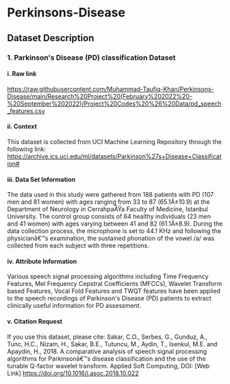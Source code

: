 # Perkinsons-Disease

## Dataset Description

### 1. Parkinson's Disease (PD) classification Dataset

#### i. Raw link
https://raw.githubusercontent.com/Muhammad-Taufiq-Khan/Perkinsons-Disease/main/Research%20Project%20(February%202022%20-%20September%202022)/Project%20Codes%20%26%20Data/pd_speech_features.csv

#### ii. Context
This dataset is collected from UCI Machine Learning Repository through the following link: https://archive.ics.uci.edu/ml/datasets/Parkinson%27s+Disease+Classification#

#### iii. Data Set Information
The data used in this study were gathered from 188 patients with PD (107 men and 81 women) with ages ranging from 33 to 87 (65.1Â±10.9) at the Department of Neurology in CerrahpaÅŸa Faculty of Medicine, Istanbul University. The control group consists of 64 healthy individuals (23 men and 41 women) with ages varying between 41 and 82 (61.1Â±8.9). During the data collection process, the microphone is set to 44.1 KHz and following the physicianâ€™s examination, the sustained phonation of the vowel /a/ was collected from each subject with three repetitions.

#### iv. Attribute Information
Various speech signal processing algorithms including Time Frequency Features, Mel Frequency Cepstral Coefficients (MFCCs), Wavelet Transform based Features, Vocal Fold Features and TWQT features have been applied to the speech recordings of Parkinson's Disease (PD) patients to extract clinically useful information for PD assessment.

#### v. Citation Request
If you use this dataset, please cite: Sakar, C.O., Serbes, G., Gunduz, A., Tunc, H.C., Nizam, H., Sakar, B.E., Tutuncu, M., Aydin, T., Isenkul, M.E. and Apaydin, H., 2018. A comparative analysis of speech signal processing algorithms for Parkinsonâ€™s disease classification and the use of the tunable Q-factor wavelet transform. Applied Soft Computing, DOI: [Web Link] https://doi.org/10.1016/j.asoc.2018.10.022

<!--Dataset Description Template-->
<!--
### 2. Parkinson's Disease (PD) classification Dataset
#### i. Raw link: 
#### ii. Context
#### iii. Data Set Information:
#### iv. Attribute Information:
#### v. Citation Request:
-->
